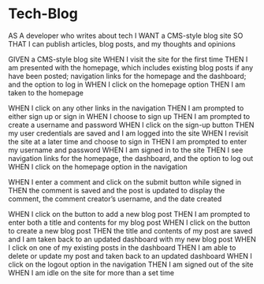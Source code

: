 # Tech-Blog

AS A developer who writes about tech
I WANT a CMS-style blog site
SO THAT I can publish articles, blog posts, and my thoughts and opinions

GIVEN a CMS-style blog site
WHEN I visit the site for the first time
THEN I am presented with the homepage, which includes existing blog posts if any have been posted; navigation links for the homepage and the dashboard; and the option to log in
WHEN I click on the homepage option
THEN I am taken to the homepage

WHEN I click on any other links in the navigation
THEN I am prompted to either sign up or sign in
WHEN I choose to sign up
THEN I am prompted to create a username and password
WHEN I click on the sign-up button
THEN my user credentials are saved and I am logged into the site
WHEN I revisit the site at a later time and choose to sign in
THEN I am prompted to enter my username and password
WHEN I am signed in to the site
THEN I see navigation links for the homepage, the dashboard, and the option to log out
WHEN I click on the homepage option in the navigation


<!-- THEN I am taken to the homepage and presented with existing blog posts that include the post title and the date created -->


<!-- WHEN I click on an existing blog post
THEN I am presented with the post title, contents, post creator’s username, and date created for that post and have the option to leave a comment -->

WHEN I enter a comment and click on the submit button while signed in
THEN the comment is saved and the post is updated to display the comment, the comment creator’s username, and the date created

<!-- WHEN I click on the dashboard option in the navigation
THEN I am taken to the dashboard and presented with any blog posts I have already created and the option to add a new blog post -->

WHEN I click on the button to add a new blog post
THEN I am prompted to enter both a title and contents for my blog post
WHEN I click on the button to create a new blog post
THEN the title and contents of my post are saved and I am taken back to an updated dashboard with my new blog post
WHEN I click on one of my existing posts in the dashboard
THEN I am able to delete or update my post and taken back to an updated dashboard
WHEN I click on the logout option in the navigation
THEN I am signed out of the site
WHEN I am idle on the site for more than a set time


<!-- THEN I am able to view comments but I am prompted to log in again before I can add, update, or delete comments -->